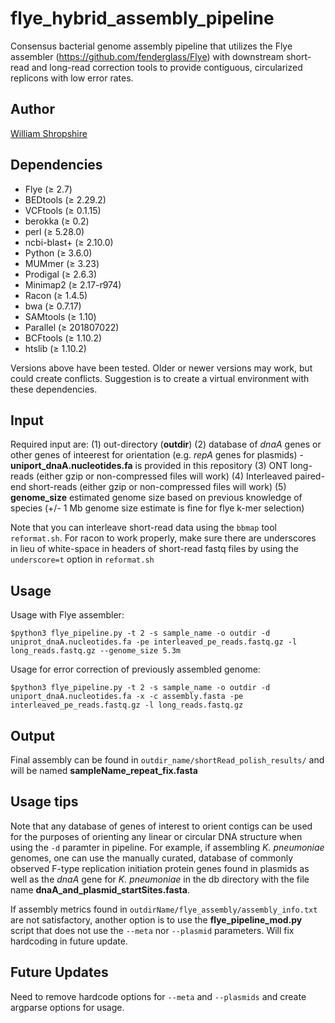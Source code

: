 # flye_hybrid_assembly_pipeline

Consensus bacterial genome assembly pipeline that utilizes the Flye assembler (https://github.com/fenderglass/Flye) with downstream short-read and long-read correction tools to provide contiguous, circularized replicons with low error rates. 

## Author

[William Shropshire](https://twitter.com/The_Real_Shrops)


## Dependencies

* Flye (≥ 2.7)
* BEDtools (≥ 2.29.2)
* VCFtools (≥ 0.1.15)
* berokka (≥ 0.2)
* perl (≥ 5.28.0)
* ncbi-blast+ (≥ 2.10.0)
* Python (≥ 3.6.0)
* MUMmer (≥ 3.23)
* Prodigal (≥ 2.6.3)
* Minimap2 (≥ 2.17-r974)
* Racon (≥ 1.4.5)
* bwa (≥ 0.7.17)
* SAMtools (≥ 1.10)
* Parallel (≥ 201807022)
* BCFtools (≥ 1.10.2)
* htslib (≥ 1.10.2)

Versions above have been tested. Older or newer versions may work, but could create conflicts. Suggestion is to create a virtual environment with these dependencies.

## Input

Required input are: 
(1) out-directory (**outdir**) 
(2) database of *dnaA* genes or other genes of inteerest for orientation (e.g. *repA* genes for plasmids) - **uniport_dnaA.nucleotides.fa** is provided in this repository
(3) ONT long-reads (either gzip or non-compressed files will work)
(4) Interleaved paired-end short-reads (either gzip or non-compressed files will work)
(5) **genome_size** estimated genome size based on previous knowledge of species (+/- 1 Mb genome size estimate is fine for flye k-mer selection)

Note that you can interleave short-read data using the `bbmap` tool `reformat.sh`. For racon to work properly, make sure there are underscores in lieu of white-space in headers of short-read fastq files by using the `underscore=t` option in `reformat.sh`


## Usage

Usage with Flye assembler:
```
$python3 flye_pipeline.py -t 2 -s sample_name -o outdir -d uniprot_dnaA.nucleotides.fa -pe interleaved_pe_reads.fastq.gz -l long_reads.fastq.gz --genome_size 5.3m
```

Usage for error correction of previously assembled genome:
```
$python3 flye_pipeline.py -t 2 -s sample_name -o outdir -d uniport_dnaA.nucleotides.fa -x -c assembly.fasta -pe interleaved_pe_reads.fastq.gz -l long_reads.fastq.gz
```

## Output

Final assembly can be found in `outdir_name/shortRead_polish_results/` and will be named **sampleName_repeat_fix.fasta**

## Usage tips

Note that any database of genes of interest to orient contigs can be used for the purposes of orienting any linear or circular DNA structure when using the `-d` paramter in pipeline. For example, if assembling *K. pneumoniae* genomes, one can use the manually curated, database of commonly observed F-type replication initiation protein genes found in plasmids as well as the *dnaA* gene for *K. pneumoniae* in the db directory with the file name **dnaA_and_plasmid_startSites.fasta**. 

If assembly metrics found in `outdirName/flye_assembly/assembly_info.txt` are not satisfactory, another option is to use the **flye_pipeline_mod.py** script that does not use the `--meta` nor `--plasmid` parameters. Will fix hardcoding in future update. 

## Future Updates

Need to remove hardcode options for `--meta` and `--plasmids` and create argparse options for usage. 

